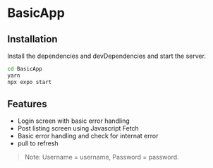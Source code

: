 # BasicApp

## Installation

Install the dependencies and devDependencies and start the server.

```sh
cd BasicApp
yarn
npx expo start
```

## Features

- Login screen with basic error handling
- Post listing screen using Javascript Fetch
- Basic error handling and check for internat error
- pull to refresh

> Note: Username = username, Password = password.
